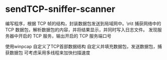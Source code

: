 # sendTCP-sniffer-scanner
编写程序，根据 TCP 帧的结构，封装数据包发送到局域网中。\n\t
捕获网络中的 TCP 数据包，解析数据包的内容，并将结果显示，并同时写入日志文件。 
发现服务器中开启的 TCP 服务，输出开启的 TCP 服务端口号

使用winpcap
自定义了TCP首部数据结构
自定义并填充数据包，发送数据包，捕获数据包 
可考虑采用多线程来加快扫描速度 
